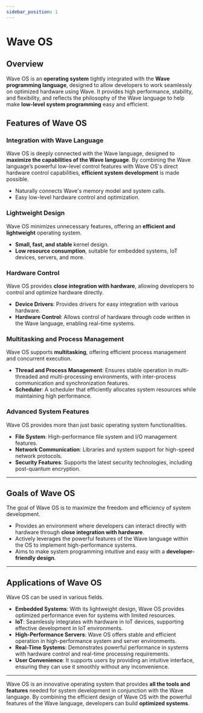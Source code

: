 ```yaml
---
sidebar_position: 1
---
```


# Wave OS

## Overview
Wave OS is an **operating system** tightly integrated with the **Wave programming language**, designed to allow developers to work seamlessly on optimized hardware using Wave.
It provides high performance, stability, and flexibility, and reflects the philosophy of the Wave language to help make **low-level system programming** easy and efficient.

## Features of Wave OS
### Integration with Wave Language

Wave OS is deeply connected with the Wave language, designed to **maximize the capabilities of the Wave language**. 
By combining the Wave language’s powerful low-level control features with Wave OS's direct hardware control capabilities, **efficient system development** is made possible.

* Naturally connects Wave's memory model and system calls.
* Easy low-level hardware control and optimization.

### Lightweight Design

Wave OS minimizes unnecessary features, offering an **efficient and lightweight** operating system.

* **Small, fast, and stable** kernel design.
* **Low resource consumption**, suitable for embedded systems, IoT devices, servers, and more.

### Hardware Control

Wave OS provides **close integration with hardware**, allowing developers to control and optimize hardware directly.

* **Device Drivers**: Provides drivers for easy integration with various hardware.
* **Hardware Control**: Allows control of hardware through code written in the Wave language, enabling real-time systems.

### Multitasking and Process Management

Wave OS supports **multitasking**, offering efficient process management and concurrent execution.

* **Thread and Process Management**: Ensures stable operation in multi-threaded and multi-processing environments, with inter-process communication and synchronization features.
* **Scheduler**: A scheduler that efficiently allocates system resources while maintaining high performance.

### Advanced System Features

Wave OS provides more than just basic operating system functionalities.

* **File System**: High-performance file system and I/O management features.
* **Network Communication**: Libraries and system support for high-speed network protocols.
* **Security Features**: Supports the latest security technologies, including post-quantum encryption.

---

## Goals of Wave OS
The goal of Wave OS is to maximize the freedom and efficiency of system development.

* Provides an environment where developers can interact directly with hardware through **close integration with hardware**.
* Actively leverages the powerful features of the Wave language within the OS to implement high-performance systems.
* Aims to make system programming intuitive and easy with a **developer-friendly design**.

---

## Applications of Wave OS
Wave OS can be used in various fields.

* **Embedded Systems**: With its lightweight design, Wave OS provides optimized performance even for systems with limited resources.
* **IoT**: Seamlessly integrates with hardware in IoT devices, supporting effective development in IoT environments.
* **High-Performance Servers**: Wave OS offers stable and efficient operation in high-performance system and server environments.
* **Real-Time Systems**: Demonstrates powerful performance in systems with hardware control and real-time processing requirements.
* **User Convenience**: It supports users by providing an intuitive interface, ensuring they can use it smoothly without any inconvenience.

---

Wave OS is an innovative operating system that provides **all the tools and features** needed for system development in conjunction with the Wave language.
By combining the efficient design of Wave OS with the powerful features of the Wave language, developers can build **optimized systems**.
